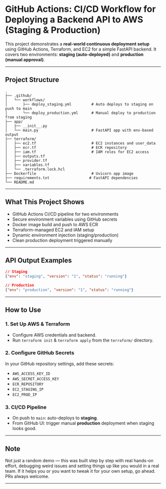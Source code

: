 # GitHub Actions: CI/CD Workflow for Deploying a Backend API to AWS (Staging & Production)

This project demonstrates a **real-world continuous deployment setup** using GitHub Actions, Terraform, and EC2 for a simple FastAPI backend. It covers two environments: **staging (auto-deployed)** and **production (manual approval)**.

---

## Project Structure

```
.
├── .github/
│   └── workflows/
│       ├── deploy_staging.yml         # Auto deploys to staging on push to main
│       └── deploy_production.yml      # Manual deploy to production from staging
├── app/
│   ├── __init__.py
│   └── main.py                        # FastAPI app with env-based output
├── terraform/
│   ├── ec2.tf                         # EC2 instances and user_data
│   ├── ecr.tf                         # ECR repository
│   ├── iam.tf                         # IAM roles for EC2 access
│   ├── outputs.tf
│   ├── provider.tf
│   ├── variables.tf
│   └── .terraform.lock.hcl
├── Dockerfile                         # Uvicorn app image
├── requirements.txt                  # FastAPI dependencies
└── README.md
```

---

## What This Project Shows

* GitHub Actions CI/CD pipeline for two environments
* Secure environment variables using GitHub secrets
* Docker image build and push to AWS ECR
* Terraform-managed EC2 and IAM setup
* Dynamic environment injection (staging/production)
* Clean production deployment triggered manually

--- 

## API Output Examples

```json
// Staging
{"env": "staging", "version": "1", "status": "running"}

// Production
{"env": "production", "version": "1", "status": "running"}
```

---

## How to Use

### 1. Set Up AWS & Terraform

* Configure AWS credentials and backend.
* Run `terraform init` & `terraform apply` from the `terraform/` directory.

### 2. Configure GitHub Secrets

In your GitHub repository settings, add these secrets:

* `AWS_ACCESS_KEY_ID`
* `AWS_SECRET_ACCESS_KEY`
* `ECR_REPOSITORY`
* `EC2_STAGING_IP`
* `EC2_PROD_IP`

### 3. CI/CD Pipeline

* On push to `main`: auto-deploys to **staging**.
* From GitHub UI: trigger manual **production** deployment when staging looks good.

---


## Note

Not just a random demo — this was built step by step with real hands-on effort, debugging weird issues and setting things up like you would in a real team.
If it helps you or you want to tweak it for your own setup, go ahead. PRs always welcome.

---


